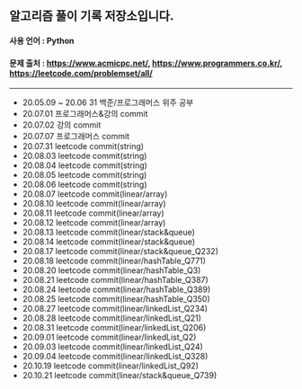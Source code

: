 ## 알고리즘 풀이 기록 저장소입니다.

#### 사용 언어 : Python

#### 문제 출처 : https://www.acmicpc.net/, https://www.programmers.co.kr/, https://leetcode.com/problemset/all/

---

- 20.05.09 ~ 20.06 31 백준/프로그래머스 위주 공부
- 20.07.01 프로그래머스&강의 commit
- 20.07.02 강의 commit
- 20.07.07 프로그래머스 commit
- 20.07.31 leetcode commit(string)
- 20.08.03 leetcode commit(string)
- 20.08.04 leetcode commit(string)
- 20.08.05 leetcode commit(string)
- 20.08.06 leetcode commit(string)
- 20.08.07 leetcode commit(linear/array)
- 20.08.10 leetcode commit(linear/array)
- 20.08.11 leetcode commit(linear/array)
- 20.08.12 leetcode commit(linear/array)
- 20.08.13 leetcode commit(linear/stack&queue)
- 20.08.14 leetcode commit(linear/stack&queue)
- 20.08.17 leetcode commit(linear/stack&queue_Q232)
- 20.08.18 leetcode commit(linear/hashTable_Q771)
- 20.08.20 leetcode commit(linear/hashTable_Q3)
- 20.08.21 leetcode commit(linear/hashTable_Q387)
- 20.08.24 leetcode commit(linear/hashTable_Q389)
- 20.08.25 leetcode commit(linear/hashTable_Q350)
- 20.08.27 leetcode commit(linear/linkedList_Q234)
- 20.08.28 leetcode commit(linear/linkedList_Q21)
- 20.08.31 leetcode commit(linear/linkedList_Q206)
- 20.09.01 leetcode commit(linear/linkedList_Q2)
- 20.09.03 leetcode commit(linear/linkedList_Q24)
- 20.09.04 leetcode commit(linear/linkedList_Q328)
- 20.10.19 leetcode commit(linear/linkedList_Q92)
- 20.10.21 leetcode commit(linear/stack&queue_Q739)